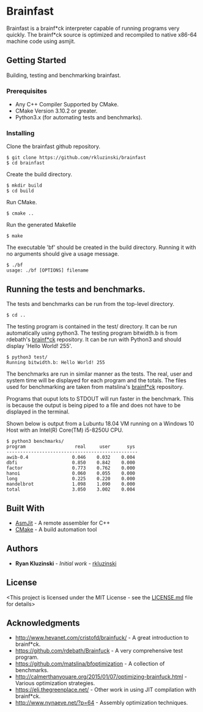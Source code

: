 # Brainfast

Brainfast is a brainf\*ck interpreter capable of running programs very quickly. The brainf\*ck source is optimized and recompiled to native x86-64 machine code using asmjit.

## Getting Started

Building, testing and benchmarking brainfast.

### Prerequisites

* Any C++ Compiler Supported by CMake.
* CMake Version 3.10.2 or greater.
* Python3.x (for automating tests and benchmarks).

### Installing

Clone the brainfast github repository.

```
$ git clone https://github.com/rkluzinski/brainfast
$ cd brainfast
```

Create the build directory.

```
$ mkdir build
$ cd build
```

Run CMake.

```
$ cmake ..
```

Run the generated Makefile

```
$ make
```

The executable 'bf' should be created in the build directory. Running it with no arguments should give a usage message.

```
$ ./bf
usage: ./bf [OPTIONS] filename
```

## Running the tests and benchmarks.

The tests and benchmarks can be run from the top-level directory.

```
$ cd ..
```

The testing program is contained in the test/ directory. It can be run automatically using python3.
The testing program bitwidth.b is from rdebath's [brainf\*ck](https://github.com/rdebath/Brainfuck) repository. It can be run with Python3 and should display 'Hello World! 255'.

```
$ python3 test/
Running bitwidth.b: Hello World! 255
```

The benchmarks are run in similar manner as the tests. The real, user and system time will be displayed for each program and the totals. The files used for benchmarking are taken from matslina's [brainf\*ck](https://github.com/matslina/bfoptimization) repository.

Programs that ouput lots to STDOUT will run faster in the benchmark. This is because the output is being piped to a file and does not have to be displayed in the terminal.

Shown below is output from a Lubuntu 18.04 VM running on a Windows 10 Host with an Intel(R) Core(TM) i5-8250U CPU.

```
$ python3 benchmarks/
program                  real     user      sys
------------------------------------------------
awib-0.4                0.046    0.032    0.004
dbfi                    0.850    0.842    0.000
factor                  0.773    0.762    0.000
hanoi                   0.060    0.055    0.000
long                    0.225    0.220    0.000
mandelbrot              1.098    1.090    0.000
total                   3.050    3.002    0.004
```

## Built With

* [AsmJit](https://github.com/asmjit/asmjit) - A remote assembler for C++
* [CMake](https://cmake.org/) - A build automation tool

## Authors

* **Ryan Kluzinski** - *Initial work* - [rkluzinski](https://github.com/rkluzinski)

## License

<This project is licensed under the MIT License - see the [LICENSE.md](LICENSE.md) file for details>

## Acknowledgments

* http://www.hevanet.com/cristofd/brainfuck/ - A great introduction to brainf\*ck.
* https://github.com/rdebath/Brainfuck - A very comprehensive test program.
* https://github.com/matslina/bfoptimization - A collection of benchmarks.
* http://calmerthanyouare.org/2015/01/07/optimizing-brainfuck.html - Various optimization strategies.
* https://eli.thegreenplace.net/ - Other work in using JIT compilation with brainf\*ck.
* http://www.nynaeve.net/?p=64 - Assembly optimization techniques.


